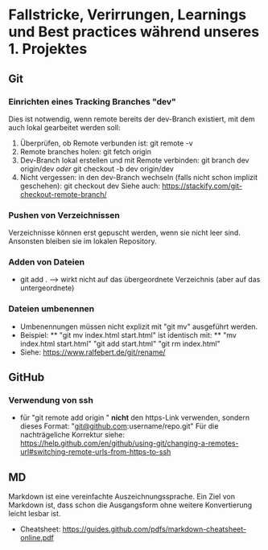# Fallstricke, Verirrungen, Learnings und Best practices während unseres 1. Projektes

## Git

### Einrichten eines Tracking Branches "dev"
Dies ist notwendig, wenn remote bereits der dev-Branch existiert, mit dem auch lokal gearbeitet werden soll:
1. Überprüfen, ob Remote verbunden ist:
    git remote -v
2. Remote branches holen:
    git fetch origin
3. Dev-Branch lokal erstellen und mit Remote verbinden:
    git branch dev origin/dev 
    *oder*
    git checkout -b dev origin/dev
4. Nicht vergessen: in den dev-Branch wechseln (falls nicht schon implizit geschehen):
    git checkout dev
Siehe auch: https://stackify.com/git-checkout-remote-branch/

### Pushen von Verzeichnissen
Verzeichnisse können erst gepuscht werden, wenn sie nicht leer sind. Ansonsten bleiben sie im lokalen Repository.

### Adden von Dateien
* git add . --> wirkt nicht auf das übergeordnete Verzeichnis (aber auf das untergeordnete)

### Dateien umbenennen
* Umbenennungen müssen nicht explizit mit "git mv" ausgeführt werden.
* Beispiel:
** "git mv index.html start.html" ist identisch mit:
** "mv index.html start.html"
   "git add start.html"
   "git rm index.html"
* Siehe: https://www.ralfebert.de/git/rename/


## GitHub

### Verwendung von ssh
* für "git remote add origin <GitHib-Verzeichnis>" __nicht__ den https-Link verwenden, sondern dieses Format: "git@github.com:username/repo.git"
Für die nachträgeliche Korrektur siehe:
https://help.github.com/en/github/using-git/changing-a-remotes-url#switching-remote-urls-from-https-to-ssh 

## MD
Markdown ist eine vereinfachte Auszeichnungssprache. Ein Ziel von Markdown ist, dass schon die Ausgangsform ohne weitere Konvertierung leicht lesbar ist.
* Cheatsheet: https://guides.github.com/pdfs/markdown-cheatsheet-online.pdf
